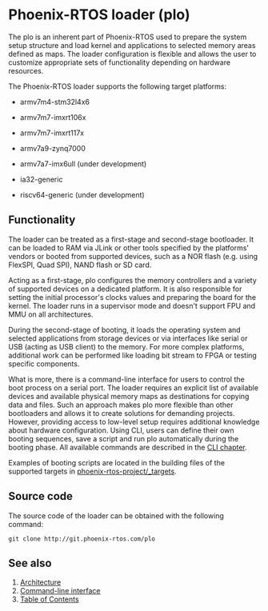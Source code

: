 # Phoenix-RTOS loader (plo)

The plo is an inherent part of Phoenix-RTOS used to prepare the system setup structure and load kernel and applications
 to selected memory areas defined as maps.
The loader configuration is flexible and allows the user to customize appropriate sets of functionality depending on
 hardware resources.

The Phoenix-RTOS loader supports the following target platforms:

* armv7m4-stm32l4x6

* armv7m7-imxrt106x

* armv7m7-imxrt117x

* armv7a9-zynq7000

* armv7a7-imx6ull (under development)

* ia32-generic

* riscv64-generic (under development)

## Functionality

The loader can be treated as a first-stage and second-stage bootloader. It can be loaded to RAM via JLink or other tools
specified by the platforms' vendors or booted from supported devices, such as a NOR flash (e.g. using FlexSPI,
Quad SPI), NAND flash or SD card.

Acting as a first-stage, plo configures the memory controllers and a variety of supported devices on a dedicated
platform. It is also responsible for setting the initial processor's clocks values and preparing the board for the
kernel. The loader runs in a supervisor mode and doesn't support FPU and MMU on all architectures.

During the second-stage of booting, it loads the operating system and selected applications from storage devices or via
interfaces like serial or USB (acting as USB client) to the memory. For more complex platforms, additional work can
be performed like loading bit stream to FPGA or testing specific components.

What is more, there is a command-line interface for users to control the boot process on a serial port. The loader
requires an explicit list of available devices and available physical memory maps as destinations for copying data and
files. Such an approach makes plo more flexible than other bootloaders and allows it to create solutions for demanding
projects. However, providing access to low-level setup requires additional knowledge about hardware configuration.
Using CLI, users can define their own booting sequences, save a script and run plo automatically during the booting
phase. All available commands are described in the [CLI chapter](cmds.md).

Examples of booting scripts are located in the building files of the supported targets in
[phoenix-rtos-project/_targets](https://github.com/phoenix-rtos/phoenix-rtos-project/tree/master/_targets).

## Source code

The source code of the loader can be obtained with the following command:

>
    git clone http://git.phoenix-rtos.com/plo

## See also

1. [Architecture](architecture.md)
2. [Command-line interface](cli.md)
3. [Table of Contents](../README.md)

